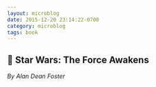 ```yaml
---
layout: microblog
date: 2015-12-20 23:14:22-0700
category: microblog
tags: book
---
```

## 📖 Star Wars: The Force Awakens
*By Alan Dean Foster*
